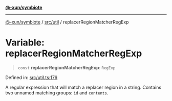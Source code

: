 [**@-xun/symbiote**](../../../README.md)

***

[@-xun/symbiote](../../../README.md) / [src/util](../README.md) / replacerRegionMatcherRegExp

# Variable: replacerRegionMatcherRegExp

> `const` **replacerRegionMatcherRegExp**: `RegExp`

Defined in: [src/util.ts:176](https://github.com/Xunnamius/symbiote/blob/98da9097288b635bb2e9adaa0711ed948dd02274/src/util.ts#L176)

A regular expression that will match a replacer region in a string. Contains
two unnamed matching groups: `id` and `contents`.
